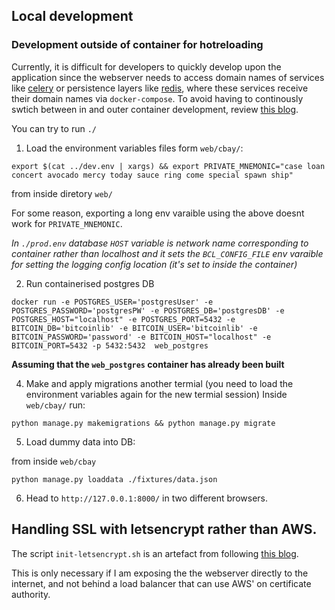 ## Local development 

### Development outside of container for hotreloading 

Currently, it is difficult for developers to quickly develop upon the application since the webserver needs to access domain names of services like [celery](https://docs.celeryq.dev/en/stable/userguide/periodic-tasks.html) or persistence layers like [redis](https://en.wikipedia.org/wiki/Redis), where these services receive their domain names  via `docker-compose`. To avoid having to continously swtich between in and outer container development, review [this blog](https://docs.appseed.us/technologies/django/docker-auto-reload/). 

You can try to run `./`

1) Load the environment variables files form `web/cbay/`:

```export $(cat ../dev.env | xargs) && export PRIVATE_MNEMONIC="case loan concert avocado mercy today sauce ring come special spawn ship"```

from inside diretory `web/`

For some reason, exporting a long env varaible using the above doesnt work for `PRIVATE_MNEMONIC`.  

_In `./prod.env` database `HOST` variable is network name corresponding to container rather than localhost and it sets the `BCL_CONFIG_FILE` env varaible for setting the logging config location (it's set to inside the container)_

2) Run containerised postgres DB

```
docker run -e POSTGRES_USER='postgresUser' -e POSTGRES_PASSWORD='postgresPW' -e POSTGRES_DB='postgresDB' -e POSTGRES_HOST="localhost" -e POSTGRES_PORT=5432 -e BITCOIN_DB='bitcoinlib' -e BITCOIN_USER='bitcoinlib' -e BITCOIN_PASSWORD='password' -e BITCOIN_HOST="localhost" -e BITCOIN_PORT=5432 -p 5432:5432  web_postgres
```
__Assuming that the `web_postgres` container has already been built__


4) Make and apply migrations another termial (you need to load the environment variables again for the new termial session) 
Inside `web/cbay/` run:

`python manage.py makemigrations && python manage.py migrate`

5) Load dummy data into DB: 

from inside `web/cbay`

`python manage.py loaddata ./fixtures/data.json`


6) Head to `http://127.0.0.1:8000/` in two different browsers.


## Handling SSL with letsencrypt rather than AWS.

The script `init-letsencrypt.sh` is an artefact from following [this blog](https://mindsers.blog/post/https-using-nginx-certbot-docker/). 

This is only necessary if I am exposing the the webserver directly to the internet, and not behind a load balancer that can use AWS' on certificate authority. 


